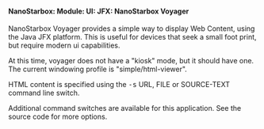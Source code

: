 #### NanoStarbox: Module: UI: JFX: NanoStarbox Voyager

NanoStarbox Voyager provides a simple way to display Web Content,
using the Java JFX platform. This is useful for devices that seek
a small foot print, but require modern ui capabilities.

At this time, voyager does not have a "kiosk" mode, but it should
have one. The current windowing profile is "simple/html-viewer".

HTML content is specified using the <tt>-s</tt> URL, FILE or SOURCE-TEXT
command line switch.

Additional command switches are available for this application.
See the source code for more options.
